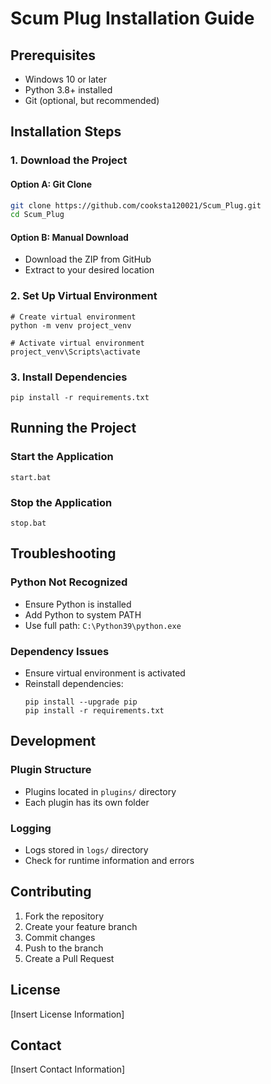 # Scum Plug Installation Guide

## Prerequisites
- Windows 10 or later
- Python 3.8+ installed
- Git (optional, but recommended)

## Installation Steps

### 1. Download the Project
#### Option A: Git Clone
```bash
git clone https://github.com/cooksta120021/Scum_Plug.git
cd Scum_Plug
```

#### Option B: Manual Download
- Download the ZIP from GitHub
- Extract to your desired location

### 2. Set Up Virtual Environment
```batch
# Create virtual environment
python -m venv project_venv

# Activate virtual environment
project_venv\Scripts\activate
```

### 3. Install Dependencies
```batch
pip install -r requirements.txt
```

## Running the Project

### Start the Application
```batch
start.bat
```

### Stop the Application
```batch
stop.bat
```

## Troubleshooting

### Python Not Recognized
- Ensure Python is installed
- Add Python to system PATH
- Use full path: `C:\Python39\python.exe`

### Dependency Issues
- Ensure virtual environment is activated
- Reinstall dependencies:
  ```batch
  pip install --upgrade pip
  pip install -r requirements.txt
  ```

## Development

### Plugin Structure
- Plugins located in `plugins/` directory
- Each plugin has its own folder

### Logging
- Logs stored in `logs/` directory
- Check for runtime information and errors

## Contributing
1. Fork the repository
2. Create your feature branch
3. Commit changes
4. Push to the branch
5. Create a Pull Request

## License
[Insert License Information]

## Contact
[Insert Contact Information]
